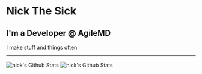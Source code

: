 # Nick The Sick

## I'm a Developer @ AgileMD

I make stuff and things often

---

<img align="center" alt="nick's Github Stats" src="https://github-readme-stats.vercel.app/api?username=nperez0111&count_private=true&show_icons=true&hide_border=true&theme=algolia" />

<img align="center" alt="nick's Github Stats" src="https://github-readme-stats.vercel.app/api/top-langs/?username=nperez0111&theme=algolia" />

